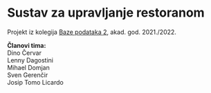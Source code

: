 # Sustav za upravljanje restoranom

Projekt iz kolegija [Baze podataka 2](https://fipu.unipu.hr/fipu/predmet/bazpod2_a), akad. god. 2021./2022.

**Članovi tima:**  
Dino Červar  
Lenny Dagostini  
Mihael Domjan  
Sven Gerenčir  
Josip Tomo Licardo  
